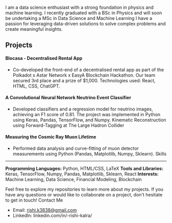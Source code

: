 I am a data science enthusiast with a strong foundation in physics and machine learning. I recently graduated with a BSc in Physics and will soon be undertaking a MSc in Data Science and Machine Learning I have a passion for leveraging data-driven solutions to solve complex problems and create meaningful insights.


## Projects
#### Blocasa - Decentralised Rental App

 - Co-developed the front-end of a decentralised rental app as part of the Polkadot x Astar Network x EasyA Blockchain Hackathon. Our team secured 3rd place and a prize of $1,000. Technologies used: React, HTML, CSS, ChatGPT.

#### A Convolutional Neural Network Neutrino Event Classifier

- Developed classifiers and a regression model for neutrino images, achieving an F1 score of 0.81. The project was implemented in Python using Keras, Pandas, TensorFlow, and Numpy.
Kinematic Reconstruction using Forward-Tagging at The Large Hadron Collider

#### Measuring the Cosmic Ray Muon Lifetime

- Performed data analysis and curve-fitting of muon detector measurements using Python (Pandas, Matplotlib, Numpy, Sklearn).
Skills


-----------------------------------------------------------------------------------------------------------------------------------------------------------------------------------------------------------------------

**Programming Languages:** Python, HTML/CSS, LaTeX
**Tools and Libraries:** Keras, TensorFlow, Numpy, Pandas, Matplotlib, Sklearn, React
**Interests:** Machine Learning, Data Science, Financial Modeling, Blockchain

Feel free to explore my repositories to learn more about my projects. If you have any questions or would like to collaborate on a project, don't hesitate to get in touch!
Contact Me

- Email: rishi.k3838@gmail.com
- LinkedIn: linkedin.com/in/-rishi-kalra/

<!---
rk68/rk68 is a ✨ special ✨ repository because its `README.md` (this file) appears on your GitHub profile.
You can click the Preview link to take a look at your changes.
--->
